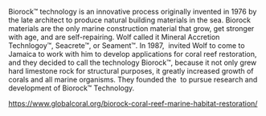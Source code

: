 Biorock™ technology is an innovative process originally invented in 1976 by the late architect to produce natural building materials in the sea. Biorock materials are the only marine construction material that grow, get stronger with age, and are self-repairing. Wolf called it Mineral Accretion Technlogoy™, Seacrete™, or Seament™. In 1987,  invited Wolf to come to Jamaica to work with him to develop applications for coral reef restoration, and they decided to call the technology Biorock™, because it not only grew hard limestone rock for structural purposes, it greatly increased growth of corals and all marine organisms. They founded the  to pursue research and development of Biorock™ Technology.

https://www.globalcoral.org/biorock-coral-reef-marine-habitat-restoration/